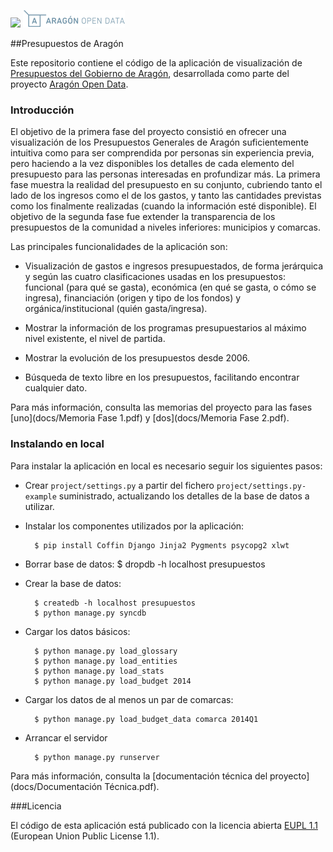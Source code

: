 
<img src="http://presupuesto.aragon.es/static/assets/logo-gobierno-aragon.png" height="28px" /> ![Logo Gobierno de Aragón](aragon/static/assets/logoAragonOpenData.png)

##Presupuestos de Aragón

Este repositorio contiene el código de la aplicación de visualización de [Presupuestos del Gobierno de Aragón][1], desarrollada como parte del proyecto [Aragón Open Data][3].

### Introducción
El objetivo de la primera fase del proyecto consistió en ofrecer una visualización de los Presupuestos Generales de Aragón suficientemente intuitiva como para ser comprendida por personas sin experiencia previa, pero haciendo a la vez disponibles los detalles de cada elemento del presupuesto para las personas interesadas en profundizar más. La primera fase muestra la realidad del presupuesto en su conjunto, cubriendo tanto el lado de los ingresos como el de los gastos, y tanto las cantidades previstas como los finalmente realizadas (cuando la información esté disponible). El objetivo de la segunda fase fue extender la transparencia de los presupuestos de la comunidad a niveles inferiores: municipios y comarcas.

Las principales funcionalidades de la aplicación son:

 * Visualización de gastos e ingresos presupuestados, de forma jerárquica y según las cuatro clasificaciones usadas en los presupuestos: funcional (para qué se gasta), económica (en qué se gasta, o cómo se ingresa), financiación (origen y tipo de los fondos) y orgánica/institucional (quién gasta/ingresa).

 * Mostrar la información de los programas presupuestarios al máximo nivel existente, el nivel de partida.

 * Mostrar la evolución de los presupuestos desde 2006.

 * Búsqueda de texto libre en los presupuestos, facilitando encontrar cualquier dato.

Para más información, consulta las memorias del proyecto para las fases [uno](docs/Memoria Fase 1.pdf) y [dos](docs/Memoria Fase 2.pdf).

[1]: http://presupuesto.aragon.es
[3]: http://opendata.aragon.es/

### Instalando en local

Para instalar la aplicación en local es necesario seguir los siguientes pasos:

* Crear `project/settings.py` a partir del fichero `project/settings.py-example` suministrado, actualizando los detalles de la base de datos a utilizar.

* Instalar los componentes utilizados por la aplicación:

        $ pip install Coffin Django Jinja2 Pygments psycopg2 xlwt
        
* Borrar base de datos:
        $ dropdb -h localhost presupuestos

* Crear la base de datos:

        $ createdb -h localhost presupuestos
        $ python manage.py syncdb

* Cargar los datos básicos:

        $ python manage.py load_glossary
        $ python manage.py load_entities
        $ python manage.py load_stats
        $ python manage.py load_budget 2014

* Cargar los datos de al menos un par de comarcas:

        $ python manage.py load_budget_data comarca 2014Q1

* Arrancar el servidor

        $ python manage.py runserver

Para más información, consulta la [documentación técnica del proyecto](docs/Documentación Técnica.pdf).

###Licencia

El código de esta aplicación está publicado con la licencia abierta [EUPL 1.1][2] (European Union Public License 1.1).

[2]: https://joinup.ec.europa.eu/software/page/eupl